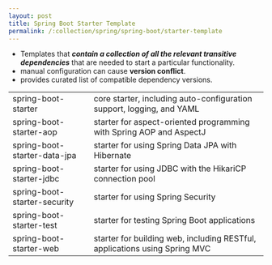 ```yaml
---
layout: post
title: Spring Boot Starter Template
permalink: /:collection/spring/spring-boot/starter-template
---
```


- Templates that ***contain a collection of all the relevant transitive dependencies*** that are needed to start a particular functionality. 
- manual configuration can cause **version conflict**.
- provides curated list of compatible dependency versions.

|||
|---|---|
|spring-boot-starter		    | core starter, including auto-configuration support, logging, and YAML|
|spring-boot-starter-aop		| starter for aspect-oriented programming with Spring AOP and AspectJ|
|spring-boot-starter-data-jpa	| starter for using Spring Data JPA with Hibernate|
|spring-boot-starter-jdbc		| starter for using JDBC with the HikariCP connection pool|
|spring-boot-starter-security	| starter for using Spring Security|
|spring-boot-starter-test		| starter for testing Spring Boot applications|
|spring-boot-starter-web		| starter for building web, including RESTful, applications using Spring MVC|


